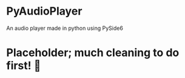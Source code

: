 # PyAudioPlayer
An audio player made in python using PySide6

# Placeholder; much cleaning to do first! 🧹
